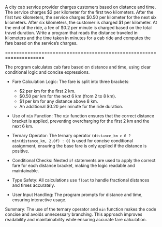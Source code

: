 A city cab service provider charges customers based on distance and time. The
service charges $2 per kilometer for the first two kilometers. After the first two kilometers,
the service charges $0.50 per kilometer for the next six kilometers. After six
kilometers, the customer is charged $1 per kilometer. At the end of the ride, a fee
of $0.2 per minute is charged based on the total travel duration. Write a program
that reads the distance traveled in kilometers and the time taken in minutes for a
cab ride and computes the fare based on the service’s charges.

====================================================================

The program calculates cab fare based on distance and time,
using clear conditional logic and concise expressions.

- Fare Calculation Logic:
  The fare is split into three brackets:
  - $2 per km for the first 2 km.
  - $0.50 per km for the next 6 km (from 2 to 8 km).
  - $1 per km for any distance above 8 km.
  - An additional $0.20 per minute for the ride duration.

- Use of `min` Function:
  The `min` function ensures that the correct distance bracket is applied,
  preventing overcharging for the first 2 km and the next 6 km.

- Ternary Operator:
  The ternary operator `(distance_km > 0 ? min(distance_km, 2.0f) : 0)`
  is used for concise conditional assignment,
  ensuring the base fare is only applied if the distance is positive.

- Conditional Checks:
  Nested `if` statements are used to apply the correct fare for each distance bracket,
  making the logic readable and maintainable.

- Type Safety:
  All calculations use `float` to handle fractional distances and times accurately.

- User Input Handling:
  The program prompts for distance and time, ensuring interactive usage.

Summary:
The use of the ternary operator and `min` function makes the code concise
and avoids unnecessary branching.
This approach improves readability and maintainability while ensuring accurate fare calculation.